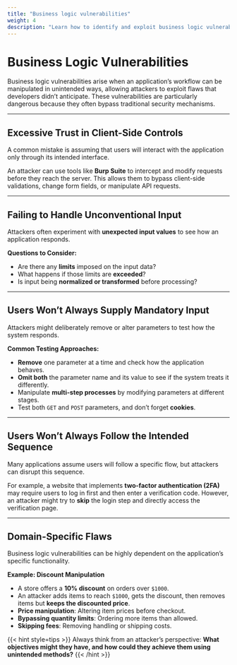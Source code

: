 ```yaml
---
title: "Business logic vulnerabilities"
weight: 4
description: "Learn how to identify and exploit business logic vulnerabilities, including discount abuse, sequence bypass, and client-side trust failures in web apps."
---
```


# Business Logic Vulnerabilities

Business logic vulnerabilities arise when an application’s workflow can be manipulated in unintended ways, allowing attackers to exploit flaws that developers didn’t anticipate. These vulnerabilities are particularly dangerous because they often bypass traditional security mechanisms.

---

## Excessive Trust in Client-Side Controls

A common mistake is assuming that users will interact with the application only through its intended interface.


An attacker can use tools like **Burp Suite** to intercept and modify requests before they reach the server. This allows them to bypass client-side validations, change form fields, or manipulate API requests.

---

## Failing to Handle Unconventional Input

Attackers often experiment with **unexpected input values** to see how an application responds.

**Questions to Consider:**
- Are there any **limits** imposed on the input data?
- What happens if those limits are **exceeded**?
- Is input being **normalized or transformed** before processing?



---

## Users Won’t Always Supply Mandatory Input

Attackers might deliberately remove or alter parameters to test how the system responds.

**Common Testing Approaches:**
- **Remove** one parameter at a time and check how the application behaves.
- **Omit both** the parameter name and its value to see if the system treats it differently.
- Manipulate **multi-step processes** by modifying parameters at different stages.
- Test both `GET` and `POST` parameters, and don’t forget **cookies**.


---

## Users Won’t Always Follow the Intended Sequence

Many applications assume users will follow a specific flow, but attackers can disrupt this sequence.

For example, a website that implements **two-factor authentication (2FA)** may require users to log in first and then enter a verification code. However, an attacker might try to **skip** the login step and directly access the verification page.


---

## Domain-Specific Flaws

Business logic vulnerabilities can be highly dependent on the application’s specific functionality.

**Example: Discount Manipulation**
- A store offers a **10% discount** on orders over `$1000`.
- An attacker adds items to reach `$1000`, gets the discount, then removes items but **keeps the discounted price**.
- **Price manipulation**: Altering item prices before checkout.
- **Bypassing quantity limits**: Ordering more items than allowed.
- **Skipping fees**: Removing handling or shipping costs.

{{< hint style=tips >}}
Always think from an attacker’s perspective: **What objectives might they have, and how could they achieve them using unintended methods?**
{{< /hint >}}